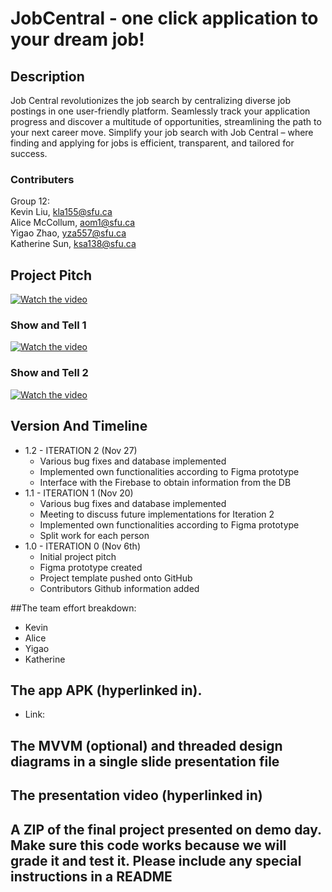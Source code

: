 # JobCentral - one click application to your dream job!

## Description

Job Central revolutionizes the job search by centralizing diverse job postings in one user-friendly platform. Seamlessly track your application progress and discover a multitude of opportunities, streamlining the path to your next career move. Simplify your job search with Job Central – where finding and applying for jobs is efficient, transparent, and tailored for success.


### Contributers
Group 12: 
<br>
Kevin Liu, kla155@sfu.ca
<br>
Alice McCollum, aom1@sfu.ca
<br>
Yigao Zhao, yza557@sfu.ca
<br>
Katherine Sun, ksa138@sfu.ca

## Project Pitch
[![Watch the video](https://i.ytimg.com/vi/b6qk3J34yzA/maxresdefault.jpg?sqp=-oaymwEmCIAKENAF8quKqQMa8AEB-AH4CYAC0AWKAgwIABABGEYgVChlMA8=&amp;rs=AOn4CLA66CPUlAppcAZWLgQ3P4icqb2nJQ
)](https://youtu.be/b6qk3J34yzA)


### Show and Tell 1
[![Watch the video](https://i.ytimg.com/vi/JOxnR0nhxSE/maxresdefault.jpg?sqp=-oaymwEmCIAKENAF8quKqQMa8AEB-AH4CYAC0AWKAgwIABABGDQgVCh_MA8=&rs=AOn4CLDFgV7MNptKNIzi2_i-sG2qEq3RyQ)](https://youtu.be/JOxnR0nhxSE)

### Show and Tell 2
[![Watch the video](https://i.ytimg.com/vi/Fzz03Y_57vA/maxresdefault.jpg?sqp=-oaymwEmCIAKENAF8quKqQMa8AEB-AGyB4AC0AWKAgwIABABGGUgZShlMA8=&amp;rs=AOn4CLCsnzKDuaTqgEW-z5sN_lFzekk5Gg)](https://youtu.be/Fzz03Y_57vA)



## Version And Timeline

* 1.2 - ITERATION 2 (Nov 27)
    * Various bug fixes and database implemented
    * Implemented own functionalities according to Figma prototype
    * Interface with the Firebase to obtain information from the DB
* 1.1 - ITERATION 1 (Nov 20)
    * Various bug fixes and database implemented
    * Meeting to discuss future implementations for Iteration 2
    * Implemented own functionalities according to Figma prototype
    * Split work for each person
* 1.0 - ITERATION 0 (Nov 6th)
    * Initial project pitch
    * Figma prototype created
    * Project template pushed onto GitHub
    * Contributors Github information added
 
##The team effort breakdown:
* Kevin
* Alice
* Yigao
* Katherine

## The app APK (hyperlinked in).
* Link:
  
## The MVVM (optional) and threaded design diagrams in a single slide presentation file

## The presentation video (hyperlinked in)

## A ZIP of the final project presented on demo day. Make sure this code works because we will grade it and test it. Please include any special instructions in a README



